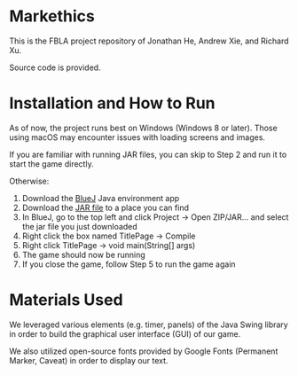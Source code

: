# Markethics
This is the FBLA project repository of Jonathan He, Andrew Xie, and Richard Xu. 

Source code is provided. 

# Installation and How to Run 
As of now, the project runs best on Windows (Windows 8 or later). Those using macOS may encounter issues with loading screens and images. 

If you are familiar with running JAR files, you can skip to Step 2 and run it to start the game directly.

Otherwise:
1. Download the [BlueJ](https://www.bluej.org/) Java environment app
2. Download the [JAR file](https://github.com/4dalols/Markethics/raw/refs/heads/main/Markethics%20JAR.jar) to a place you can find
3. In BlueJ, go to the top left and click Project -> Open ZIP/JAR... and select the jar file you just downloaded
4. Right click the box named TitlePage -> Compile
5. Right click TitlePage -> void main(String[] args)
6. The game should now be running
7. If you close the game, follow Step 5 to run the game again

# Materials Used
We leveraged various elements (e.g. timer, panels) of the Java Swing library in order to build the graphical user interface (GUI) of our game.

We also utilized open-source fonts provided by Google Fonts (Permanent Marker, Caveat) in order to display our text.
